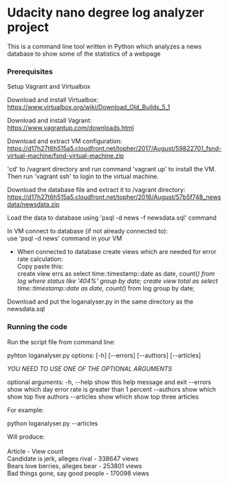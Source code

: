 # Udacity nano degree log analyzer project

This is a command line tool written in Python which analyzes a news database to show some of the statistics of a webpage

### Prerequisites

Setup Vagrant and Virtualbox

Download and install Virtualbox:<br>
https://www.virtualbox.org/wiki/Download_Old_Builds_5_1

Download and install Vagrant:<br>
https://www.vagrantup.com/downloads.html

Download and extract VM configuration:<br>
https://d17h27t6h515a5.cloudfront.net/topher/2017/August/59822701_fsnd-virtual-machine/fsnd-virtual-machine.zip 

'cd' to /vagrant directory and run command 'vagrant up' to install the VM.
Then run 'vagrant ssh' to login to the virtual machine.

Download the database file and extract it to /vagrant directory:<br>
https://d17h27t6h515a5.cloudfront.net/topher/2016/August/57b5f748_newsdata/newsdata.zip 

Load the data to database using 'psql -d news -f newsdata.sql' command

In VM connect to database (if not already connected to):<br>
use 'psql -d news' command in your VM

- When connected to database create views which are needed for error rate calculation:<br> 
Copy paste this:<br>
create view errs as select time::timestamp::date as date, count(*) from log where status like '404%' group by date;
create view total as select time::timestamp::date as date, count(*) from log group by date;

Download and put the loganalyser.py in the same directory as the newsdata.sql<br>

### Running the code

Run the script file from command line: 

pyhton loganalyser.py options: [-h] [--errors] [--authors] [--articles]

*YOU NEED TO USE ONE OF THE OPTIONAL ARGUMENTS*

optional arguments:
  -h, --help  show this help message and exit
  --errors    show which day error rate is greater than 1 percent
  --authors   show which show top five authors
  --articles  show which show top three articles

For example: 

python loganalyser.py --articles

Will produce:<br>
<br>
Article - View count<br>
Candidate is jerk, alleges rival - 338647 views<br>
Bears love berries, alleges bear - 253801 views<br>
Bad things gone, say good people - 170098 views<br>
